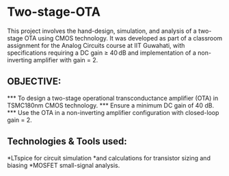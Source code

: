 # Two-stage-OTA
This project involves the hand-design, simulation, and analysis of a two-stage OTA using CMOS technology. It was developed as part of a classroom assignment for the Analog Circuits course at IIT Guwahati, with specifications requiring a DC gain ≥ 40 dB and implementation of a non-inverting amplifier with gain = 2.  
## OBJECTIVE:
*** To design a two-stage operational transconductance amplifier (OTA) in TSMC180nm CMOS technology.
*** Ensure a minimum DC gain of 40 dB.
*** Use the OTA in a non-inverting amplifier configuration with closed-loop gain = 2.
## Technologies & Tools used:
*LTspice for circuit simulation
*and calculations for transistor sizing and biasing
*MOSFET small-signal analysis.


